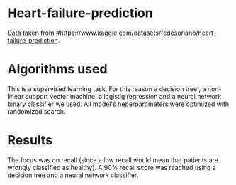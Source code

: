 # Heart-failure-prediction

Data taken from #https://www.kaggle.com/datasets/fedesoriano/heart-failure-prediction. 

# Algorithms used
This is a supervised learning task. For this reason a decision tree , a non-linear support vector machine, a logistig regression and a neural network binary classifier we used.
All model's heperparameters were optimized with randomized search. 

# Results
The focus was on recall (since a low recall would mean that patients are wrongly classified as healthy). A 90% recall score was reached using a decision tree and a neural network classifier. 
